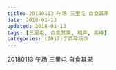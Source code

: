 ```yaml
---
title: 20180113 午场 三里屯 自食其果
date: 2018-01-13
updated: 2018-01-13
tags: [三里屯, 自食其果, 相声, 高峰] 
categories: (2017)丁酉年场次 
---
```

20180113 午场 三里屯 自食其果
